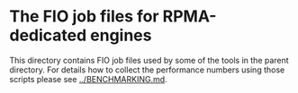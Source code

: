 The FIO job files for RPMA-dedicated engines
===

This directory contains FIO job files used by some of the tools in
the parent directory. For details how to collect the performance numbers
using those scripts please see [../BENCHMARKING.md](../BENCHMARKING.md).
